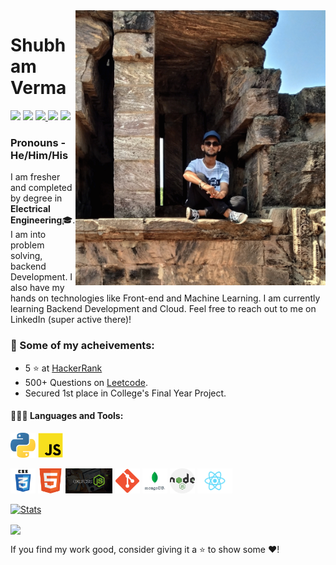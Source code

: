 
<img align='right' src='Entry.gif' width='400"'>

# Shubham Verma
  
  [<img src="https://img.icons8.com/color/48/000000/linkedin.png" width="3.5%"/>](https://www.linkedin.com/in/shubham-verma-011297167/)
  [<img src="https://img.icons8.com/bubbles/50/4a90e2/domain.png" width="3.5%"/>](https://shubham9471.github.io/ShubhamVerma/)
  <a href="shubhamverma2604@gmail.com"> <img src="https://img.icons8.com/fluent/48/000000/gmail.png" width="3.5%"/> </a>
  [<img src="https://img.icons8.com/fluent/48/4a90e2/github.png" width="3.5%"/>](https://github.com/shubham9471)
  [<img src="https://upload.wikimedia.org/wikipedia/commons/1/19/LeetCode_logo_black.png" width="3.5%"/>](https://leetcode.com/shubhamverma2604/)
  
  ### Pronouns - He/Him/His
  
  
  I am fresher and completed by degree in **Electrical Engineering**:mortar_board:. I am into problem solving, backend Development. I also have my hands on technologies like Front-end and Machine Learning. I am currently learning Backend Development and Cloud. Feel free to reach out to me on LinkedIn (super active there)!
  
  ### :1st_place_medal: Some of my acheivements:
  
  * 5 ⭐ at <a href = "https://www.hackerrank.com/shubhamverma2604" target="_blank">HackerRank</a>
  * 500+ Questions on <a href = "https://leetcode.com/shubhamverma2604/" target="_blank">Leetcode</a>.
  * Secured 1st place in College's Final Year Project.
 
  
  #### 👨🏻‍💻 Languages and Tools: <br />
  <code><img height="40" src="/images/python.png"></code>
  <code><img height="40" src="/images/js.png"></code>

 
  <code><img height="40" src="/images/css.png"></code>
  <code><img height="40" src="/images/html.png"></code>
  <code><img height="40" src="/images/Express.png"></code>
  <code><img height="40" src="/images/git.png"></code>
  <code><img height="40" src="/images/mongoDb.png"></code>
  <code><img height="40" src="/images/nodejs.png"></code>
  <code><img height="40" src="/images/1280px-React-icon.svg.png"></code>

  
  [![Stats](https://github-readme-stats.vercel.app/api?username=shubham9471&show_icons=true&theme=radical)](https://github-readme-stats.vercel.app/api?username=shubham9471&show_icons=true&theme=radical)&nbsp; &nbsp; &nbsp; &nbsp; &nbsp; &nbsp; &nbsp; &nbsp; &nbsp; &nbsp; 
  
  
  <img height=175 align="center" src="https://github-readme-stats.vercel.app/api/top-langs/?username=shubham9471&hide=c%23,powershell,java&title_color=2aa889&text_color=99d1ce&icon_color=2bbc8a&bg_color=0c1014&langs_count=8&layout=compact" />
  

 If you find my work good, consider giving it a ⭐ to show some ❤️!

